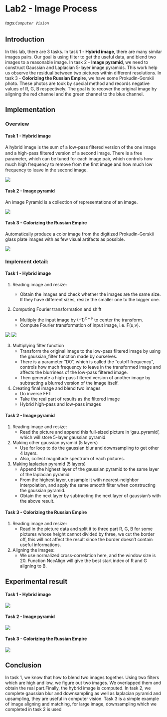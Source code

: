 # Lab2 - Image Process
###### tags:`Computer Vision` 

## Introduction
In this lab, there are 3 tasks.
In task 1 - **Hybrid image**, there are many similar images pairs. Our goal is using filter to get the useful data, and blend two images to a reasonable image. 
In task 2 - **Image pyramid**, we need to construct Gaussian and Laplacian 5-layer image pyramids. This work help us  observe the residual between two pictures within different resolutions. 
In task 3 - **Colorizing the Russian Empire**, we have some Prokudin-Gorskii photo. These photos are took by special method and records negative values of R, G, B respectively. The goal is to recover the original image by aligning the red channel and the green channel to the blue channel. 

## Implementation
### Overview
#### Task 1 - Hybrid image
A hybrid image is the sum of a low-pass ﬁltered version of the one image and a high-pass ﬁltered version of a second image. There is a free parameter, which can be tuned for each image pair, which controls how much high frequency to remove from the ﬁrst image and how much low frequency to leave in the second image. 

![](https://i.imgur.com/1IX5X8O.png)


#### Task 2 - Image pyramid
An image Pyramid is a collection of representations of an image. 

![](https://i.imgur.com/s1hMo6y.png)

#### Task 3 - Colorizing the Russian Empire
Automatically produce a color image from the digitized Prokudin-Gorskii glass plate images with as few visual artifacts as possible. 

![](https://i.imgur.com/aFiEWW9.png)


### Implement detail:
#### Task 1 - Hybrid image
1. Reading image and resize:
    - Obtain the images and check whether the images are the same size. If they have different sizes, resize the smaller one to the bigger one.

2. Computing Fourier transformation and shift
    -    Multiply the input image by $(-1)^{x+y}$ to center the transform.
    -    Compute Fourier transformation of input image, i.e. F(u,v).

![](https://i.imgur.com/X7c7hMi.png)
![](https://i.imgur.com/Y3C5spK.png)

3.   Multiplying ﬁlter function
        -    Transform the original image to the low-pass filtered image by using the gaussian_filter function made by ourselves. 
        -    There is a parameter “D0”, which is called the “cutoff frequency”, controls how much frequency to leave in the transformed image and affects the blurriness of the low-pass filtered image.
        -    Then generate a high-pass filtered version of another image by subtracting a blurred version of the image itself. 
4. Creating final image and blend two images
    -    Do inverse FFT
    -    Take the real part of results as the filtered image
    -    Hybrid high-pass and low-pass images

#### Task 2 - Image pyramid
1. Reading image and resize:
    -    Read the picture and append this full-sized picture in ‘gau_pyramid’, which will store 5-layer gaussian pyramid.
2. Making other gaussian pyramid (5 layers) 
    -    Use for loop to do the gaussian blur and downsampling to get other 4 layers. 
    -    Also, collect magnitude spectrum of each pictures.
3. Making laplacian pyramid (5 layers)  
    -    Append the highest layer of the gaussian pyramid to the same layer of the laplacian pyramid
    -    From the highest layer, upsample it with nearest-neighbor interpolation, and apply the same smooth filter when constructing the gaussian pyramid.
    -    Obtain the next layer by subtracting the next layer of gaussian’s with the above result.


#### Task 3 - Colorizing the Russian Empire
1. Reading image and resize:
    -    Read in the picture data and split it to three part R, G, B for some pictures whose height cannot divided by three, we cut the border off, this will not affect the result since the border doesn’t contain useful informations. 
2. Aligning the images:
    - We use normalized cross-correlation here, and the window size is 20. Function NccAlign will give the best start index of R and G aligning to B. 


## Experimental result
#### Task 1 - Hybrid image
![](https://i.imgur.com/j5FNs2o.png)
#### Task 2 - Image pyramid
![](https://i.imgur.com/bceUBbf.png)
#### Task 3 - Colorizing the Russian Empire
![](https://i.imgur.com/CYMDmM5.png)


## Conclusion
In task 1, we know that how to blend two images together. Using two filters which are high and low, we figure out two images. We overlapped them and obtain the real part.Finally, the hybrid image is computed. In task 2, we complete gaussian blur and downsampling as well as laplacian pyramid and upsampling, they are useful in computer vision. Task 3 is a simple example of image aligning and matching, for large image, downsampling which we completed in task 2 is used
